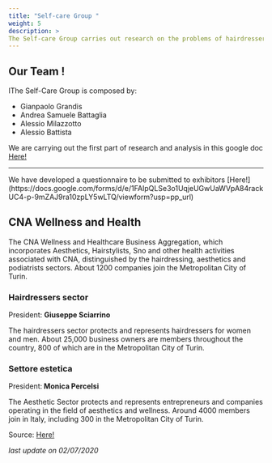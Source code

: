 ```yaml
---
title: "Self-care Group "
weight: 5
description: >   
The Self-care Group carries out research on the problems of hairdressers, beauty centers, etc. with the aim of solving them.
---
```


## Our Team !

IThe Self-Care Group is composed by:

* Gianpaolo Grandis
* Andrea Samuele Battaglia
* Alessio Milazzotto
* Alessio Battista

We are carrying out the first part of research and analysis in this google doc [Here!](https://docs.google.com/presentation/d/1vCh-we4hOVtDE-11NBP55lUK2T9aCTVTLhW3kRHJPTU/edit?usp=sharing)
<hr>
We have developed a questionnaire to be submitted to exhibitors [Here!](https://docs.google.com/forms/d/e/1FAIpQLSe3o1UqjeUGwUaWVpA84rackUC4-p-9mZAJ9ra10zpLY5wLTQ/viewform?usp=pp_url)
<h2> CNA Wellness and Health</h2>
The CNA Wellness and Healthcare Business Aggregation, which incorporates Aesthetics, Hairstylists, Sno and other health activities associated with CNA, distinguished by the hairdressing, aesthetics and podiatrists sectors. About 1200 companies join the Metropolitan City of Turin.

<h3>Hairdressers sector</h3>

President: <b>Giuseppe Sciarrino</b>

The hairdressers sector protects and represents hairdressers for women and men. About 25,000 business owners are members throughout the country, 800 of which are in the Metropolitan City of Turin.


<h3>Settore estetica</h3>

President:<b> Monica Percelsi</b>

The Aesthetic Sector protects and represents entrepreneurs and companies operating in the field of aesthetics and wellness. Around 4000 members join in Italy, including 300 in the Metropolitan City of Turin.


Source: [Here!](https://www.cna-to.it/it/Mestieri/CNA%20Benessere%20e%20Sanit%C3%A0#)

<i>last update on
02/07/2020</i>
